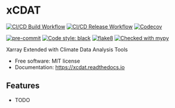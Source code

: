 # xCDAT

[![CI/CD Build Workflow](https://github.com/tomvothecoder/xcdat/actions/workflows/build_workflow.yml/badge.svg)](https://github.com/tomvothecoder/xcdat/actions/workflows/build_workflow.yml)
[![CI/CD Release Workflow](https://github.com/tomvothecoder/xcdat/actions/workflows/release_workflow.yml/badge.svg)](https://github.com/tomvothecoder/xcdat/actions/workflows/release_workflow.yml)
[![Codecov](https://codecov.io/gh/tomvothecoder/xcdat/branch/main/graph/badge.svg?token=UYF6BAURTH)](https://codecov.io/gh/tomvothecoder/xcdat)

[![pre-commit](https://img.shields.io/badge/pre--commit-enabled-brightgreen?logo=pre-commit&logoColor=white)](https://github.com/pre-commit/pre-commit)
[![Code style: black](https://img.shields.io/badge/code%20style-black-000000.svg)](https://github.com/psf/black)
[![flake8](https://img.shields.io/badge/flake8-enabled-green)](https://github.com/PyCQA/flake8)
[![Checked with mypy](http://www.mypy-lang.org/static/mypy_badge.svg)](http://mypy-lang.org/)

Xarray Extended with Climate Data Analysis Tools

- Free software: MIT license
- Documentation: <https://xcdat.readthedocs.io>

## Features

- TODO
